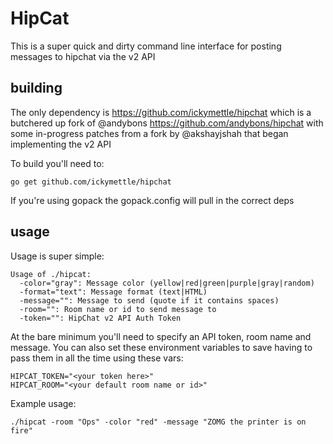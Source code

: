 # HipCat

This is a super quick and dirty command line interface for posting messages
to hipchat via the v2 API

## building

The only dependency is https://github.com/ickymettle/hipchat which is a butchered up fork
of @andybons https://github.com/andybons/hipchat with some in-progress patches 
from a fork by @akshayjshah that began implementing the v2 API

To build you'll need to:

    go get github.com/ickymettle/hipchat

If you're using gopack the gopack.config will pull in the correct deps

## usage

Usage is super simple:

    Usage of ./hipcat:
      -color="gray": Message color (yellow|red|green|purple|gray|random)
      -format="text": Message format (text|HTML)
      -message="": Message to send (quote if it contains spaces)
      -room="": Room name or id to send message to
      -token="": HipChat v2 API Auth Token

At the bare minimum you'll need to specify an API token, room name and message. You
can also set these environment variables to save having to pass them in
all the time using these vars:

    HIPCAT_TOKEN="<your token here>"
    HIPCAT_ROOM="<your default room name or id>"

Example usage:

    ./hipcat -room "Ops" -color "red" -message "ZOMG the printer is on fire"
